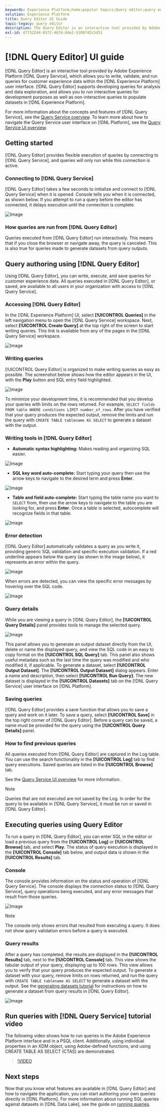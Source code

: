 ```yaml
---
keywords: Experience Platform;home;popular topics;Query editor;query editor;Query service;query service;
solution: Experience Platform
title: Query Editor UI Guide
topic-legacy: query editor
description: The Query Editor is an interactive tool provided by Adobe Experience Platform Query Service, which allows you to write, validate, and run queries for customer experience data within the Experience Platform user interface. Query Editor supports developing queries for analysis and data exploration, and allows you to run interactive queries for development purposes as well as non-interactive queries to populate datasets in Experience Platform.
exl-id: d7732244-0372-467d-84e2-5308f42c5d51
---
```

# [!DNL Query Editor] UI guide

[!DNL Query Editor] is an interactive tool provided by Adobe Experience Platform [!DNL Query Service], which allows you to write, validate, and run queries for customer experience data within the [!DNL Experience Platform] user interface. [!DNL Query Editor] supports developing queries for analysis and data exploration, and allows you to run interactive queries for development purposes as well as non-interactive queries to populate datasets in [!DNL Experience Platform].

For more information about the concepts and features of [!DNL Query Service], see the [Query Service overview](../home.md). To learn more about how to navigate the Query Service user interface on [!DNL Platform], see the [Query Service UI overview](./overview.md).

## Getting started

[!DNL Query Editor] provides flexible execution of queries by connecting to [!DNL Query Service], and queries will only run while this connection is active.

### Connecting to [!DNL Query Service]

[!DNL Query Editor] takes a few seconds to initialize and connect to [!DNL Query Service] when it is opened. Console tells you when it is connected, as shown below. If you attempt to run a query before the editor has connected, it delays execution until the connection is complete. 

![Image](../images/ui/query-editor/connect.png)

### How queries are run from [!DNL Query Editor]

Queries executed from [!DNL Query Editor] run interactively. This means that if you close the browser or navigate away, the query is canceled. This is also true for queries made to generate datasets from query outputs. 

## Query authoring using [!DNL Query Editor]

Using [!DNL Query Editor], you can write, execute, and save queries for customer experience data. All queries executed in [!DNL Query Editor], or saved, are available to all users in your organization with access to [!DNL Query Service].

### Accessing [!DNL Query Editor]

In the [!DNL Experience Platform] UI, select **[!UICONTROL Queries]** in the left navigation menu to open the [!DNL Query Service] workspace. Next, select **[!UICONTROL Create Query]** at the top right of the screen to start writing queries. This link is available from any of the pages in the [!DNL Query Service] workspace. 

![Image](../images/ui/query-editor/create-query.png)
  
### Writing queries

[!UICONTROL Query Editor] is organized to make writing queries as easy as possible. The screenshot below shows how the editor appears in the UI, with the **Play** button and SQL entry field highlighted.

![Image](../images/ui/query-editor/editor.png)

To minimize your development time, it is recommended that you develop your queries with limits on the rows returned. For example, `SELECT fields FROM table WHERE conditions LIMIT number_of_rows`. After you have verified that your query produces the expected output, remove the limits and run the query with `CREATE TABLE tablename AS SELECT` to generate a dataset with the output. 

### Writing tools in [!DNL Query Editor]

- **Automatic syntax highlighting:** Makes reading and organizing SQL easier.

![Image](../images/ui/query-editor/syntax-highlight.png)

- **SQL key word auto-complete:** Start typing your query then use the arrow keys to navigate to the desired term and press **Enter**.

![Image](../images/ui/query-editor/syntax-auto.png)

- **Table and field auto-complete:** Start typing the table name you want to `SELECT` from, then use the arrow keys to navigate to the table you are looking for, and press **Enter**. Once a table is selected, autocomplete will recognize fields in that table. 

![Image](../images/ui/query-editor/tables-auto.png)

### Error detection

[!DNL Query Editor] automatically validates a query as you write it, providing generic SQL validation and specific execution validation. If a red underline appears below the query (as shown in the image below), it represents an error within the query.

![Image](../images/ui/query-editor/syntax-error-highlight.png)

When errors are detected, you can view the specific error messages by hovering over the SQL code.

![Image](../images/ui/query-editor/linting-error.png)

### Query details

While you are viewing a query in [!DNL Query Editor], the **[!UICONTROL Query Details]** panel provides tools to manage the selected query.

![Image](../images/ui/query-editor/query-details.png)

This panel allows you to generate an output dataset directly from the UI, delete or name the displayed query, and view the SQL code in an easy to copy format on the **[!UICONTROL SQL Query]** tab. This panel also shows useful metadata such as the last time the query was modified and who modified it, if applicable. To generate a dataset, select **[!UICONTROL Output Dataset]**. The **[!UICONTROL Output Dataset]** dialog appears. Enter a name and description, then select **[!UICONTROL Run Query]**. The new dataset is displayed in the **[!UICONTROL Datasets]** tab on the [!DNL Query Service] user interface on [!DNL Platform].

### Saving queries

[!DNL Query Editor] provides a save function that allows you to save a query and work on it later. To save a query, select **[!UICONTROL Save]** in the top right corner of [!DNL Query Editor]. Before a query can be saved, a name must be provided for the query using the **[!UICONTROL Query Details]** panel.

### How to find previous queries

All queries executed from [!DNL Query Editor] are captured in the Log table. You can use the search functionality in the **[!UICONTROL Log]** tab to find query executions. Saved queries are listed in the **[!UICONTROL Browse]** tab. 

See the [Query Service UI overview](./overview.md) for more information. 

>[!NOTE]
>
>Queries that are not executed are not saved by the Log. In order for the query to be available in [!DNL Query Service], it must be run or saved in [!DNL Query Editor].

## Executing queries using Query Editor

To run a query in [!DNL Query Editor], you can enter SQL in the editor or load a previous query from the **[!UICONTROL Log]** or **[!UICONTROL Browse]** tab, and select **Play**. The status of query execution is displayed in the **[!UICONTROL Console]** tab below, and output data is shown in the **[!UICONTROL Results]** tab.

### Console

The console provides information on the status and operation of [!DNL Query Service]. The console displays the connection status to [!DNL Query Service], query operations being executed, and any error messages that result from those queries.

![Image](../images/ui/query-editor/console.png)

>[!NOTE]
>
>The console only shows errors that resulted from executing a query. It does not show query validation errors before a query is executed.

### Query results

After a query has completed, the results are displayed in the **[!UICONTROL Results]** tab, next to the **[!UICONTROL Console]** tab. This view shows the tabular output of your query, displaying up to 100 rows. This view allows you to verify that your query produces the expected output. To generate a dataset with your query, remove limits on rows returned, and run the query with `CREATE TABLE tablename AS SELECT` to generate a dataset with the output. See the [generating datasets tutorial](./create-datasets.md) for instructions on how to generate a dataset from query results in [!DNL Query Editor].

![Image](../images/ui/query-editor/query-results.png)

## Run queries with [!DNL Query Service] tutorial video

The following video shows how to run queries in the Adobe Experience Platform interface and in a PSQL client. Additionally, using individual properties in an XDM object, using Adobe-defined functions, and using CREATE TABLE AS SELECT (CTAS) are demonstrated.

>[!VIDEO](https://video.tv.adobe.com/v/29796?quality=12&learn=on)

## Next steps

Now that you know what features are available in [!DNL Query Editor] and how to navigate the application, you can start authoring your own queries directly in [!DNL Platform]. For more information about running SQL queries against datasets in [!DNL Data Lake], see the guide on [running queries](../best-practices/writing-queries.md). 
